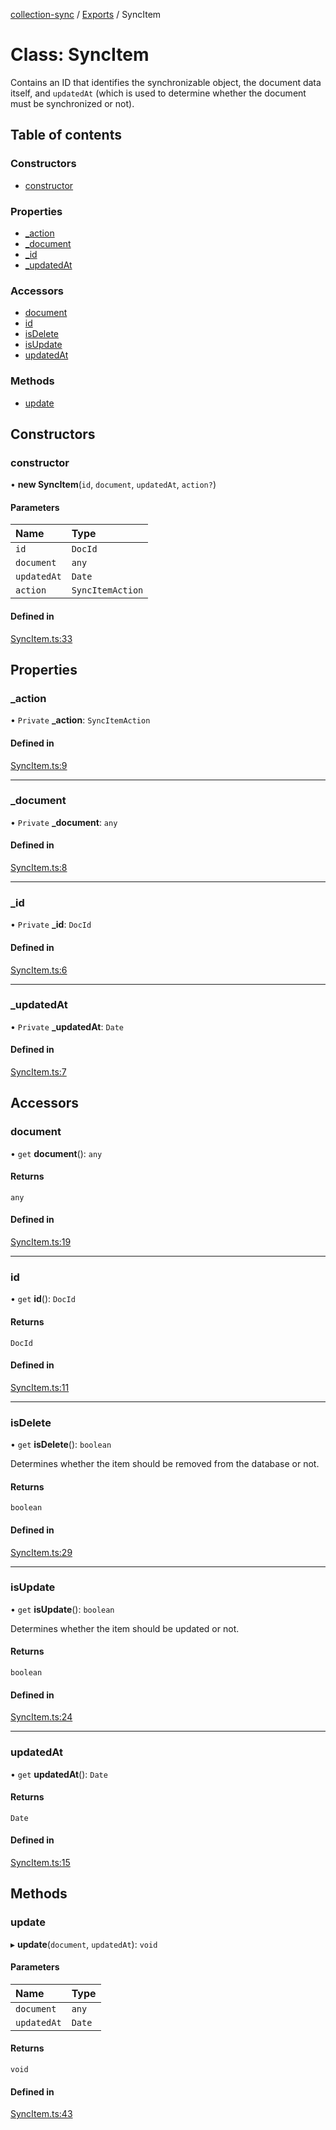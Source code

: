 [collection-sync](../README.md) / [Exports](../modules.md) / SyncItem

# Class: SyncItem

Contains an ID that identifies the synchronizable object, the document data itself, and `updatedAt` (which is used to determine whether the document must be synchronized or not).

## Table of contents

### Constructors

- [constructor](SyncItem.md#constructor)

### Properties

- [\_action](SyncItem.md#_action)
- [\_document](SyncItem.md#_document)
- [\_id](SyncItem.md#_id)
- [\_updatedAt](SyncItem.md#_updatedat)

### Accessors

- [document](SyncItem.md#document)
- [id](SyncItem.md#id)
- [isDelete](SyncItem.md#isdelete)
- [isUpdate](SyncItem.md#isupdate)
- [updatedAt](SyncItem.md#updatedat)

### Methods

- [update](SyncItem.md#update)

## Constructors

### constructor

• **new SyncItem**(`id`, `document`, `updatedAt`, `action?`)

#### Parameters

| Name | Type |
| :------ | :------ |
| `id` | `DocId` |
| `document` | `any` |
| `updatedAt` | `Date` |
| `action` | `SyncItemAction` |

#### Defined in

[SyncItem.ts:33](https://github.com/ChrisVilches/Collection-Sync/blob/fde950f/src/SyncItem.ts#L33)

## Properties

### \_action

• `Private` **\_action**: `SyncItemAction`

#### Defined in

[SyncItem.ts:9](https://github.com/ChrisVilches/Collection-Sync/blob/fde950f/src/SyncItem.ts#L9)

___

### \_document

• `Private` **\_document**: `any`

#### Defined in

[SyncItem.ts:8](https://github.com/ChrisVilches/Collection-Sync/blob/fde950f/src/SyncItem.ts#L8)

___

### \_id

• `Private` **\_id**: `DocId`

#### Defined in

[SyncItem.ts:6](https://github.com/ChrisVilches/Collection-Sync/blob/fde950f/src/SyncItem.ts#L6)

___

### \_updatedAt

• `Private` **\_updatedAt**: `Date`

#### Defined in

[SyncItem.ts:7](https://github.com/ChrisVilches/Collection-Sync/blob/fde950f/src/SyncItem.ts#L7)

## Accessors

### document

• `get` **document**(): `any`

#### Returns

`any`

#### Defined in

[SyncItem.ts:19](https://github.com/ChrisVilches/Collection-Sync/blob/fde950f/src/SyncItem.ts#L19)

___

### id

• `get` **id**(): `DocId`

#### Returns

`DocId`

#### Defined in

[SyncItem.ts:11](https://github.com/ChrisVilches/Collection-Sync/blob/fde950f/src/SyncItem.ts#L11)

___

### isDelete

• `get` **isDelete**(): `boolean`

Determines whether the item should be removed from the database or not.

#### Returns

`boolean`

#### Defined in

[SyncItem.ts:29](https://github.com/ChrisVilches/Collection-Sync/blob/fde950f/src/SyncItem.ts#L29)

___

### isUpdate

• `get` **isUpdate**(): `boolean`

Determines whether the item should be updated or not.

#### Returns

`boolean`

#### Defined in

[SyncItem.ts:24](https://github.com/ChrisVilches/Collection-Sync/blob/fde950f/src/SyncItem.ts#L24)

___

### updatedAt

• `get` **updatedAt**(): `Date`

#### Returns

`Date`

#### Defined in

[SyncItem.ts:15](https://github.com/ChrisVilches/Collection-Sync/blob/fde950f/src/SyncItem.ts#L15)

## Methods

### update

▸ **update**(`document`, `updatedAt`): `void`

#### Parameters

| Name | Type |
| :------ | :------ |
| `document` | `any` |
| `updatedAt` | `Date` |

#### Returns

`void`

#### Defined in

[SyncItem.ts:43](https://github.com/ChrisVilches/Collection-Sync/blob/fde950f/src/SyncItem.ts#L43)
